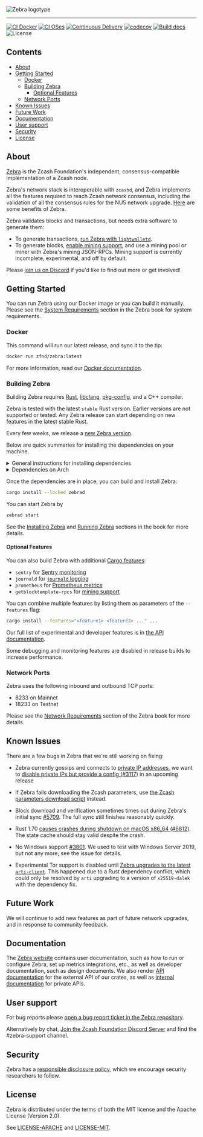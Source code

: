 ![Zebra logotype](https://zfnd.org/wp-content/uploads/2022/03/zebra-logotype.png)

---

[![CI Docker](https://github.com/ZcashFoundation/zebra/actions/workflows/continous-integration-docker.yml/badge.svg)](https://github.com/ZcashFoundation/zebra/actions/workflows/continous-integration-docker.yml) [![CI OSes](https://github.com/ZcashFoundation/zebra/actions/workflows/continous-integration-os.yml/badge.svg)](https://github.com/ZcashFoundation/zebra/actions/workflows/continous-integration-os.yml) [![Continuous Delivery](https://github.com/ZcashFoundation/zebra/actions/workflows/continous-delivery.yml/badge.svg)](https://github.com/ZcashFoundation/zebra/actions/workflows/continous-delivery.yml) [![codecov](https://codecov.io/gh/ZcashFoundation/zebra/branch/main/graph/badge.svg)](https://codecov.io/gh/ZcashFoundation/zebra) [![Build docs](https://github.com/ZcashFoundation/zebra/actions/workflows/docs.yml/badge.svg)](https://github.com/ZcashFoundation/zebra/actions/workflows/docs.yml)
![License](https://img.shields.io/badge/license-MIT%2FApache--2.0-blue.svg)

## Contents

- [About](#about)
- [Getting Started](#getting-started)
  - [Docker](#docker)
  - [Building Zebra](#building-zebra)
    - [Optional Features](#optional-features)
  - [Network Ports](#network-ports)
- [Known Issues](#known-issues)
- [Future Work](#future-work)
- [Documentation](#documentation)
- [User support](#user-support)
- [Security](#security)
- [License](#license)

## About

[Zebra](https://zebra.zfnd.org/) is the Zcash Foundation's independent,
consensus-compatible implementation of a Zcash node.

Zebra's network stack is interoperable with `zcashd`, and Zebra implements all
the features required to reach Zcash network consensus, including the validation
of all the consensus rules for the NU5 network upgrade.
[Here](https://doc.zebra.zfnd.org/zebrad/index.html#zebra-advantages) are some
benefits of Zebra.

Zebra validates blocks and transactions, but needs extra software to generate
them:

- To generate transactions, [run Zebra with
  `lightwalletd`](https://zebra.zfnd.org/user/lightwalletd.html).
- To generate blocks, [enable mining
  support](https://zebra.zfnd.org/user/mining.html), and use a mining pool or
  miner with Zebra's mining JSON-RPCs. Mining support is currently incomplete,
  experimental, and off by default.

Please [join us on Discord](https://discord.gg/na6QZNd) if you'd like to find
out more or get involved!

## Getting Started

You can run Zebra using our Docker image or you can build it manually. Please
see the [System Requirements](https://zebra.zfnd.org/user/requirements.html)
section in the Zebra book for system requirements.

### Docker

This command will run our latest release, and sync it to the tip:

```sh
docker run zfnd/zebra:latest
```

For more information, read our [Docker documentation](https://zebra.zfnd.org/user/docker.html).

### Building Zebra

Building Zebra requires [Rust](https://www.rust-lang.org/tools/install),
[libclang](https://clang.llvm.org/doxygen/group__CINDEX.html),
[pkg-config](http://pkgconf.org/), and a C++ compiler.

Zebra is tested with the latest `stable` Rust version. Earlier versions are not
supported or tested. Any Zebra release can start depending on new features in the
latest stable Rust.

Every few weeks, we release a [new Zebra version](https://github.com/ZcashFoundation/zebra/releases).

Below are quick summaries for installing the dependencies on your machine.

<details>

<summary>General instructions for installing dependencies</summary>

1. Install [`cargo` and `rustc`](https://www.rust-lang.org/tools/install).

2. Install Zebra's build dependencies:

   - **libclang** is a library that might have different names depending on your
     package manager. Typical names are `libclang`, `libclang-dev`, `llvm`, or
     `llvm-dev`.
   - **clang** or another C++ compiler: `g++` (all platforms) or `Xcode` (macOS).
   - **pkg-config**

</details>

<details>

<summary>Dependencies on Arch</summary>

```sh
sudo pacman -S rust clang pkgconf
```

Note that the package `clang` includes `libclang` as well as the C++ compiler.

</details>

Once the dependencies are in place, you can build and install Zebra:

```sh
cargo install --locked zebrad
```

You can start Zebra by

```sh
zebrad start
```

See the [Installing Zebra](https://zebra.zfnd.org/user/install.html) and [Running Zebra](https://zebra.zfnd.org/user/run.html)
sections in the book for more details.

#### Optional Features

You can also build Zebra with additional [Cargo features](https://doc.rust-lang.org/cargo/reference/features.html#command-line-feature-options):

- `sentry` for [Sentry monitoring](https://zebra.zfnd.org/user/requirements.html#sentry-production-monitoring)
- `journald` for [`journald` logging](https://zebra.zfnd.org/user/tracing.html#journald-logging)
- `prometheus` for [Prometheus metrics](https://doc.zebra.zfnd.org/zebrad/#metrics)
- `getblocktemplate-rpcs` for [mining support](https://zebra.zfnd.org/user/mining.html)

You can combine multiple features by listing them as parameters of the `--features` flag:

```sh
cargo install --features="<feature1> <feature2> ..." ...
```

Our full list of experimental and developer features is in [the API
documentation](https://doc.zebra.zfnd.org/zebrad/index.html#zebra-feature-flags).

Some debugging and monitoring features are disabled in release builds to increase
performance.

### Network Ports

Zebra uses the following inbound and outbound TCP ports:

- 8233 on Mainnet
- 18233 on Testnet

Please see the [Network
Requirements](https://zebra.zfnd.org/user/requirements.html#network-requirements-and-ports)
section of the Zebra book for more details.

## Known Issues

There are a few bugs in Zebra that we're still working on fixing:

- Zebra currently gossips and connects to [private IP addresses](https://en.wikipedia.org/wiki/IP_address#Private_addresses), we want to [disable private IPs but provide a config (#3117)](https://github.com/ZcashFoundation/zebra/issues/3117) in an upcoming release

- If Zebra fails downloading the Zcash parameters, use [the Zcash parameters download script](https://github.com/zcash/zcash/blob/master/zcutil/fetch-params.sh) instead.

- Block download and verification sometimes times out during Zebra's initial sync [#5709](https://github.com/ZcashFoundation/zebra/issues/5709). The full sync still finishes reasonably quickly.

- Rust 1.70 [causes crashes during shutdown on macOS x86_64 (#6812)](https://github.com/ZcashFoundation/zebra/issues/6812). The state cache should stay valid despite the crash.

- No Windows support [#3801](https://github.com/ZcashFoundation/zebra/issues/3801). We used to test with Windows Server 2019, but not any more; see the issue for details.

- Experimental Tor support is disabled until [Zebra upgrades to the latest `arti-client`](https://github.com/ZcashFoundation/zebra/issues/5492). This happened due to a Rust dependency conflict, which could only be resolved by `arti` upgrading to a version of `x25519-dalek` with the dependency fix.


## Future Work

We will continue to add new features as part of future network upgrades, and in response to community feedback.

## Documentation

The [Zebra website](https://zebra.zfnd.org/) contains user documentation, such
as how to run or configure Zebra, set up metrics integrations, etc., as well as
developer documentation, such as design documents. We also render [API
documentation](https://doc.zebra.zfnd.org) for the external API of our crates,
as well as [internal documentation](https://doc-internal.zebra.zfnd.org) for
private APIs.

## User support

For bug reports please [open a bug report ticket in the Zebra repository](https://github.com/ZcashFoundation/zebra/issues/new?assignees=&labels=C-bug%2C+S-needs-triage&projects=&template=bug_report.yml&title=%5BUser+reported+bug%5D%3A+).

Alternatively by chat, [Join the Zcash Foundation Discord Server](https://discord.com/invite/aRgNRVwsM8) and find the #zebra-support channel.

## Security

Zebra has a [responsible disclosure policy](https://github.com/ZcashFoundation/zebra/blob/main/SECURITY.md), which we encourage security researchers to follow.

## License

Zebra is distributed under the terms of both the MIT license
and the Apache License (Version 2.0).

See [LICENSE-APACHE](LICENSE-APACHE) and [LICENSE-MIT](LICENSE-MIT).
